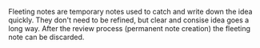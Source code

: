 Fleeting notes are temporary notes used to catch and write down the idea quickly.
They don't need to be refined, but clear and consise idea goes a long way.
After the review process (permanent note creation) the fleeting note can be discarded.
